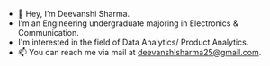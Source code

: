 - 👋 Hey, I’m Deevanshi Sharma. 
- I’m an Engineering undergraduate majoring in Electronics & Communication.
- I'm  interested in the field of Data Analytics/ Product Analytics.
- 📫 You can reach me via mail at deevanshisharma25@gmail.com.

<!---
DeevanshiSharma/DeevanshiSharma is a ✨ special ✨ repository because its `README.md` (this file) appears on your GitHub profile.
You can click the Preview link to take a look at your changes.
--->
